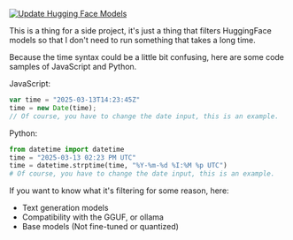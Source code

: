 [![Update Hugging Face Models](https://github.com/1TSnakers/models/actions/workflows/update_models.yml/badge.svg)](https://github.com/1TSnakers/models/actions/workflows/update_models.yml)

This is a thing for a side project, it's just a thing that filters HuggingFace models so that I don't need to run something that takes a long time.

Because the time syntax could be a little bit confusing, here are some code samples of JavaScript and Python.

JavaScript:
``` js
var time = "2025-03-13T14:23:45Z"
time = new Date(time);
// Of course, you have to change the date input, this is an example.
```

Python:
``` python
from datetime import datetime
time = "2025-03-13 02:23 PM UTC"
time = datetime.strptime(time, "%Y-%m-%d %I:%M %p UTC")
# Of course, you have to change the date input, this is an example.
```

If you want to know what it's filtering for some reason, here:
- Text generation models
- Compatibility with the GGUF, or ollama
- Base models (Not fine-tuned or quantized)
